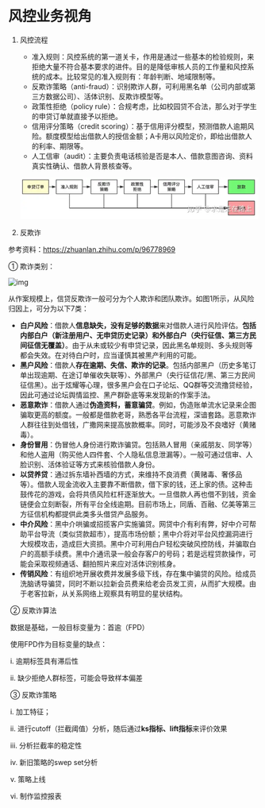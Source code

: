 # 风控业务视角

1. 风控流程

   - 准入规则：风控系统的第一道关卡，作用是通过一些基本的检验规则，来拒绝大量不符合基本要求的进件。目的是降低审核人员的工作量和风控系统的成本。比较常见的准入规则有：年龄判断、地域限制等。
   - 反欺诈策略（anti-fraud）：识别欺诈人群，可利用黑名单（公司内部或第三方数据公司）、活体识别、反欺诈模型等。
   - 政策性拒绝（policy rule）：合规考虑，比如校园贷不合法，那么对于学生的申贷订单就直接予以拒绝。
   - 信用评分策略（credit scoring）：基于信用评分模型，预测借款人逾期风险。额度模型给出借款人的授信金额；A卡用以风险定价，即给出借款人的利率、期限等。
   - 人工信审（audit）：主要负责电话核验是否是本人、借款意图咨询、资料真实性确认、借款人背景核查等。

   ![img](风控/业务层面.assets/v2-b647b31109d9737efc6fed554a9bc4ea_720w.webp)

2. 反欺诈

参考资料：https://zhuanlan.zhihu.com/p/96778969

① 欺诈类别：

![img](D:\桌面\风控\业务层面.assets\v2-a82d48be2c9eb5dcea0bb07e32ee89aa_r.jpg)

从作案规模上，信贷反欺诈一般可分为个人欺诈和团队欺诈。如图1所示，从风险归因上，可分为以下7类：

* **白户风险**：借款人**信息缺失，没有足够的数据**来对借款人进行风险评估。**包括内部白户（新注册用户、无申贷历史记录）和外部白户（央行征信、第三方民间征信无覆盖）**。由于从未或较少有申贷记录，因此黑名单规则、多头规则等都会失效。在对待白户时，应当谨慎其被黑产利用的可能。
* **黑户风险**：借款人**存在逾期、失信、欺诈的记录**。包括内部黑户（历史多笔订单出现逾期、在途订单催收失联等）、外部黑户（央行征信花/黑、第三方民间征信黑）。出于炫耀等心理，很多黑户会在口子论坛、QQ群等交流撸贷经验，因此可通过论坛舆情监控、黑产群卧底等来发现新的作案手法。
* **恶意欺诈**：借款人通过**伪造资料，蓄意骗贷**。例如，伪造账单流水记录来企图骗取更高的额度。一般都是借款老哥，熟悉各平台流程，深谙套路。恶意欺诈人群往往到处借钱，广撒网来提高放款概率。同时，可能涉及不良嗜好（黄赌毒）。
* **身份冒用**：伪冒他人身份进行欺诈骗贷。包括熟人冒用（亲戚朋友、同学等）和他人盗用（购买他人四件套、个人隐私信息泄漏等）。一般可通过信审、人脸识别、活体验证等方式来核验借款人身份。
* **以贷养贷**：通过拆东墙补西墙的方式，来维持不良消费（黄赌毒、奢侈品等）。借款人现金流收入主要靠不断借款，借下家的钱，还上家的债。这种击鼓传花的游戏，会将共债风险杠杆逐渐放大。一旦借款人再也借不到钱，资金链便会立刻断裂，所有平台全线逾期。目前市场上，同盾、百融、亿美等第三方征信机构都提供此类多头借贷产品服务。
* **中介风险**：黑中介哄骗或招揽客户实施骗贷。网贷中介有利有弊，好中介可帮助平台导流（类似贷款超市），提高市场份额；黑中介将对平台风控漏洞进行大规模攻击，造成巨大资损。黑中介可利用白户轻松突破风控防线，并骗取白户的高额手续费。黑中介通讯录一般会存客户的号码；若是远程贷款操作，可能会采取视频通话、翻拍照片来应对活体识别核身。
* **传销风险**：有组织地开展收费并发展多级下线，存在集中骗贷的风险。给成员洗脑诱导骗贷，同时不断以拉新会员费来给老会员发工资，从而扩大规模。由于老客拉新，从关系网络上观察具有明显的星状结构。



​	② 反欺诈算法

​	数据是基础，一般目标变量为：首逾（FPD）

​	使用FPD作为目标变量的缺点：

​	i. 逾期标签具有滞后性

​	ii. 缺少拒绝人群标签，可能会导致样本偏差



​	③ 反欺诈策略

​	i. 加工特征；

​	ii. 进行cutoff（拦截阈值）分析，随后通过**ks指标、lift指标**来评价效果

​	iii. 分析拦截率的稳定性

​	iv. 新旧策略的swep set分析

​	v. 策略上线

​	vi. 制作监控报表
